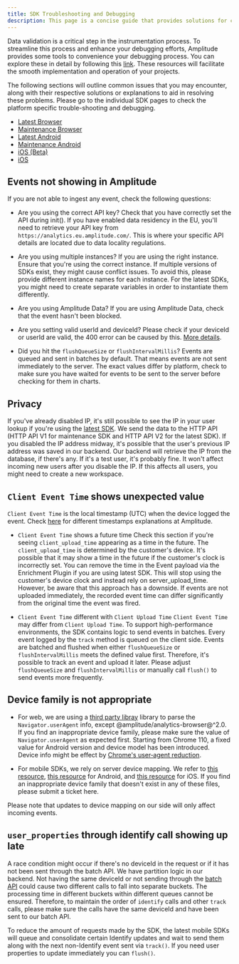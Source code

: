 ```yaml
---
title: SDK Troubleshooting and Debugging 
description: This page is a concise guide that provides solutions for common problems, debugging techniques, best practices, and troubleshooting guides to help developers efficiently resolve the SDKs related issues.
---
```


Data validation is a critical step in the instrumentation process. To streamline this process and enhance your debugging efforts, Amplitude provides some tools to convenience your debugging process. You can explore these in detail by following this [link](../debugger). These resources will facilitate the smooth implementation and operation of your projects.

The following sections will outline common issues that you may encounter, along with their respective solutions or explanations to aid in resolving these problems. Please go to the individual SDK pages to check the platform specific trouble-shooting and debugging. 

* [Latest Browser](../sdks/typescript-browser/#troubleshooting-and-debugging)
* [Maintenance Browser](../sdks/javascript/#troubleshooting-and-debugging)
* [Latest Android](../sdks/android-kotlin/#troubleshooting-and-debugging)
* [Maintenance Android](../sdks/android/#troubleshooting-and-debugging)
* [iOS (Beta)](../sdks/ios/#troubleshooting-and-debugging)
* [iOS](../sdks/ios-swift/#troubleshooting-and-debugging)

## Events not showing in Amplitude

If you are not able to ingest any event, check the following questions:

* Are you using the correct API key? 
Check that you have correctly set the API during init(). If you have enabled data residency in the EU, you'll need to retrieve your API key from `https://analytics.eu.amplitude.com/`. This is where your specific API details are located due to data locality regulations.

* Are you using multiple instances? 
If you are using the right instance. Ensure that you're using the correct instance. If multiple versions of SDKs exist, they might cause conflict issues. To avoid this, please provide different instance names for each instance. For the latest SDKs, you might need to create separate variables in order to instantiate them differently.

* Are you using Amplitude Data? 
If you are using Amplitude Data, check that the event hasn't been blocked.

* Are you setting valid userId and deviceId?
Please check if your deviceId or userId are valid, the 400 error can be caused by this. [More details](../../analytics/apis/http-v2-api/#device-ids-and-user-ids-minimum-length).

* Did you hit the `flushQueueSize` or `flushIntervalMillis`?
Events are queued and sent in batches by default. That means events are not sent immediately to the server. The exact values differ by platform, check to make sure you have waited for events to be sent to the server before checking for them in charts.

## Privacy 

If you've already disabled IP, it's still possible to see the IP in your user lookup if you're using the [latest SDK](../sdks/sdk-architecture/). We send the data to the HTTP API (HTTP API V1 for maintenance SDK and HTTP API V2 for the latest SDK). If you disabled the IP address midway, it's possible that the user's previous IP address was saved in our backend. Our backend will retrieve the IP from the database, if there's any. If it's a test user, it's probably fine. It won't affect incoming new users after you disable the IP. If this affects all users, you might need to create a new workspace.

## `Client Event Time` shows unexpected value

`Client Event Time` is the local timestamp (UTC) when the device logged the event. Check [here](https://help.amplitude.com/hc/en-us/articles/229313067#Raw-Data-Fields) for different timestamps explanations at Amplitude.

* `Client Event Time` shows a future time
Check this section if you're seeing `client_upload_time` appearing as a time in the future. The `client_upload_time` is determined by the customer's device. It's possible that it may show a time in the future if the customer's clock is incorrectly set. You can remove the time in the Event payload via the Enrichment Plugin if you are using latest SDK. This will stop using the customer's device clock and instead rely on server_upload_time. However, be aware that this approach has a downside. If events are not uploaded immediately, the recorded event time can differ significantly from the original time the event was fired.

* `Client Event Time` different with `Client Upload Time`
`Client Event Time` may differ from `Client Upload Time`. To support high-performance environments, the SDK contains logic to send events in batches. Every event logged by the `track` method is queued on the client side. Events are batched and flushed when either `flushQueueSize` or `flushIntervalMillis` meets the defined value first. Therefore, it's possible to track an event and upload it later. Please adjust `flushQueueSize` and `flushIntervalMillis` or manually call `flush()` to send events more frequently.

## Device family is not appropriate

* For web, we are using a [third party libray](https://github.com/faisalman/ua-parser-js) library to parse the `Navigator.userAgent` info, except @amplitude/analytics-browser@^2.0. If you find an inappropriate device family, please make sure the value of `Navigator.userAgent` as expected first. Starting from Chrome 110, a fixed value for Android version and device model has been introduced. Device info might be effect by [Chrome's user‑agent reduction](https://developer.chrome.com/blog/user-agent-reduction-android-model-and-version/#fixed-android-version-and-device-model-starting-from-chrome-110).

* For mobile SDKs, we rely on server device mapping. We refer to [this resource](http://storage.googleapis.com/play_public/supported_devices.html), [this resource](https://en.wikipedia.org/wiki/List_of_Android_smartphones) for Android, and [this resource](https://en.wikipedia.org/wiki/Comparison_of_tablet_computers) for iOS. If you find an inappropriate device family that doesn't exist in any of these files, please submit a ticket here. 

Please note that updates to device mapping on our side will only affect incoming events.

## `user_properties` through identify call showing up late

A race condition might occur if there's no deviceId in the request or if it has not been sent through the batch API. We have partition logic in our backend. Not having the same deviceId or not sending through the [batch API](../../analytics/apis/batch-event-upload-api/?h=batch+api) could cause two different calls to fall into separate buckets. The processing time in different buckets within different queues cannot be ensured. Therefore, to maintain the order of `identify` calls and other `track` calls, please make sure the calls have the same deviceId and have been sent to our batch API.

To reduce the amount of requests made by the SDK, the latest mobile SDKs will queue and consolidate certain Identify updates and wait to send them along with the next non-Identify event sent via `track()`. If you need user properties to update immediately you can `flush()`.
